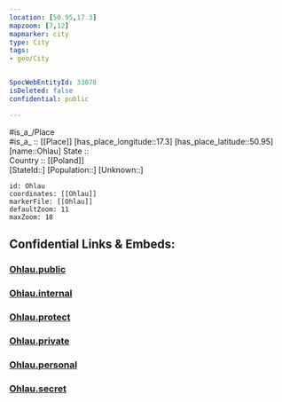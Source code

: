 ```yaml
---
location: [50.95,17.3] 
mapzoom: [7,12] 
mapmarker: city 
type: City
tags:
- geo/City


SpocWebEntityId: 33078
isDeleted: false
confidential: public

---
```

#is_a_/Place  
#is_a_ :: [[Place]] 
[has_place_longitude::17.3] 
[has_place_latitude::50.95] 
[name::Ohlau] 
State ::  
Country :: [[Poland]]  
[StateId::] 
[Population::] 
[Unknown::] 


```leaflet
id: Ohlau
coordinates: [[Ohlau]] 
markerFile: [[Ohlau]] 
defaultZoom: 11 
maxZoom: 18
```


## Confidential Links & Embeds: 

### [Ohlau.public](/_public/\Earth\Continent\Europe\Europe~East\Poland\Provinces~Poland\Lower_Silesian\CityOhlau.public.md) 

### [Ohlau.internal](/_internal/\Earth\Continent\Europe\Europe~East\Poland\Provinces~Poland\Lower_Silesian\CityOhlau.internal.md) 

### [Ohlau.protect](/_protect/\Earth\Continent\Europe\Europe~East\Poland\Provinces~Poland\Lower_Silesian\CityOhlau.protect.md) 

### [Ohlau.private](/_private/\Earth\Continent\Europe\Europe~East\Poland\Provinces~Poland\Lower_Silesian\CityOhlau.private.md) 

### [Ohlau.personal](/_personal/\Earth\Continent\Europe\Europe~East\Poland\Provinces~Poland\Lower_Silesian\CityOhlau.personal.md) 

### [Ohlau.secret](/_secret/\Earth\Continent\Europe\Europe~East\Poland\Provinces~Poland\Lower_Silesian\CityOhlau.secret.md)

